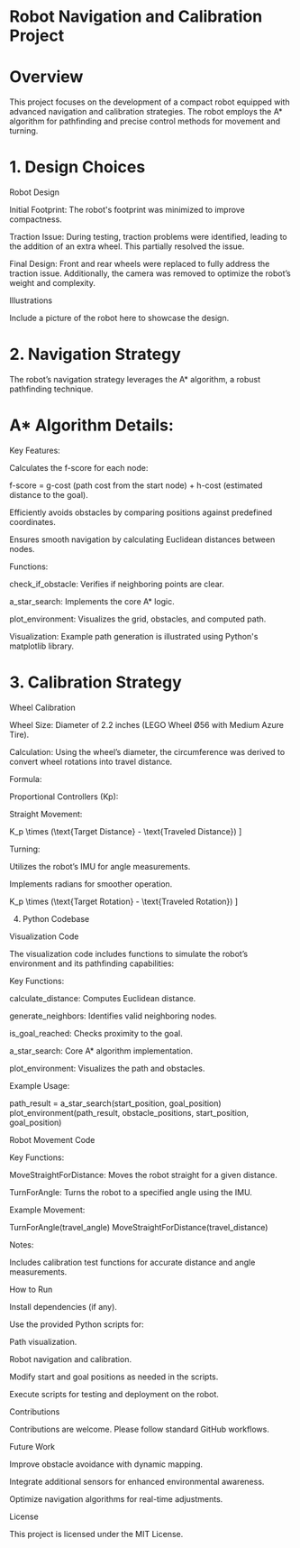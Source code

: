 # Robot Navigation and Calibration Project

# Overview

This project focuses on the development of a compact robot equipped with advanced navigation and calibration strategies. The robot employs the A* algorithm for pathfinding and precise control methods for movement and turning.

# 1. Design Choices

Robot Design

Initial Footprint: The robot's footprint was minimized to improve compactness.

Traction Issue: During testing, traction problems were identified, leading to the addition of an extra wheel. This partially resolved the issue.

Final Design: Front and rear wheels were replaced to fully address the traction issue. Additionally, the camera was removed to optimize the robot’s weight and complexity.

Illustrations

Include a picture of the robot here to showcase the design.

# 2. Navigation Strategy

The robot’s navigation strategy leverages the A* algorithm, a robust pathfinding technique.

# A* Algorithm Details:

Key Features:

Calculates the f-score for each node:

f-score = g-cost (path cost from the start node) + h-cost (estimated distance to the goal).

Efficiently avoids obstacles by comparing positions against predefined coordinates.

Ensures smooth navigation by calculating Euclidean distances between nodes.

Functions:

check_if_obstacle: Verifies if neighboring points are clear.

a_star_search: Implements the core A* logic.

plot_environment: Visualizes the grid, obstacles, and computed path.

Visualization: Example path generation is illustrated using Python's matplotlib library.

# 3. Calibration Strategy

Wheel Calibration

Wheel Size: Diameter of 2.2 inches (LEGO Wheel Ø56 with Medium Azure Tire).

Calculation: Using the wheel’s diameter, the circumference was derived to convert wheel rotations into travel distance.

Formula:

Proportional Controllers (Kp):

Straight Movement:



K_p \times (\text{Target Distance} - \text{Traveled Distance})
]

Turning:

Utilizes the robot’s IMU for angle measurements.

Implements radians for smoother operation.



K_p \times (\text{Target Rotation} - \text{Traveled Rotation})
]

4. Python Codebase

Visualization Code

The visualization code includes functions to simulate the robot’s environment and its pathfinding capabilities:

Key Functions:

calculate_distance: Computes Euclidean distance.

generate_neighbors: Identifies valid neighboring nodes.

is_goal_reached: Checks proximity to the goal.

a_star_search: Core A* algorithm implementation.

plot_environment: Visualizes the path and obstacles.

Example Usage:

path_result = a_star_search(start_position, goal_position)
plot_environment(path_result, obstacle_positions, start_position, goal_position)

Robot Movement Code

Key Functions:

MoveStraightForDistance: Moves the robot straight for a given distance.

TurnForAngle: Turns the robot to a specified angle using the IMU.

Example Movement:

TurnForAngle(travel_angle)
MoveStraightForDistance(travel_distance)

Notes:

Includes calibration test functions for accurate distance and angle measurements.

How to Run

Install dependencies (if any).

Use the provided Python scripts for:

Path visualization.

Robot navigation and calibration.

Modify start and goal positions as needed in the scripts.

Execute scripts for testing and deployment on the robot.

Contributions

Contributions are welcome. Please follow standard GitHub workflows.

Future Work

Improve obstacle avoidance with dynamic mapping.

Integrate additional sensors for enhanced environmental awareness.

Optimize navigation algorithms for real-time adjustments.

License

This project is licensed under the MIT License.

